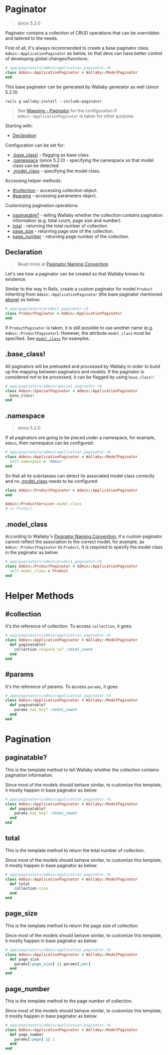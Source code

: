 # Paginator

> since 5.2.0

Paginator contains a collection of CRUD operations that can be overridden and tailered to the needs.

First of all, it's always recommended to create a base paginator class `Admin::ApplicationPaginator` as below, so that devs can have better control of developing global changes/functions:

```ruby
# app/paginators/admin/application_paginator.rb
class Admin::ApplicationPaginator < Wallaby::ModelPaginator
end
```

This base paginator can be generated by Wallaby generator as well (since 5.2.0):

```shell
rails g wallaby:install --include-paginator
```

> See [Mapping - Paginator](configuration.md#paginator) for the configuration if `Admin::ApplicationPaginator` is taken for other purpose.

Starting with:

- [Declaration](#declaration)

Configuration can be set for:

- [.base_class!](#base_class) - flagging as base class.
- [.namespace](#namespace) (since 5.2.0) - specifying the namespace so that model class can be detected.
- [.model_class](#model_class) - specifying the model class.

Accessing helper methods:

- [#collection](#collection) - accessing collection object.
- [#params](#params) - accessing parameters object.

Customizing pagination operations:

- [paginatable?](#paginatable) - telling Wallaby whether the collection contains pagination information (e.g. total count, page size and number).
- [total](#total) - returning the total number of collection.
- [page_size](#page_size) - returning page size of the collection.
- [page_number](#page_number) - returning page number of the collection.

## Declaration

> Read more at [Paginator Naming Convention](convention.md#paginator)

Let's see how a paginator can be created so that Wallaby knows its existence.

Similar to the way in Rails, create a custom paginator for model `Product` inheriting from `Admin::ApplicationPaginator` (the base paginator mentioned [above](#paginator)) as below:

```ruby
# app/paginators/product_paginator.rb
class ProductPaginator < Admin::ApplicationPaginator
end
```

If `ProductPaginator` is taken, it is still possible to use another name (e.g. `Admin::ProductPaginator`). However, the attribute `model_class` must be specified. See [`model_class`](#model_class) for examples.

## .base_class!

All paginators will be preloaded and processed by Wallaby in order to build up the mapping between paginators and models. If the paginator is considered not to be processed, it can be flagged by using `base_class!`:

```ruby
# app/paginators/admin/special_paginator.rb
class Admin::SpecialPaginator < Admin::ApplicationPaginator
  base_class!
end
```

## .namespace

> since 5.2.0

If all paginators are going to be placed under a namespace, for example, `Admin`, then namespace can be configured:

```ruby
# app/paginators/admin/application_paginator.rb
class Admin::ApplicationPaginator < Wallaby::ModelPaginator
  self.namespace = 'Admin'
end
```

So that all its subclasses can detect its associated model class correctly and no [.model_class](#model_class) needs to be configured:

```ruby
class Admin::ProductPaginator < Admin::ApplicationPaginator
end

Admin::ProductServicer.model_class
# => Product
```

## .model_class

According to Wallaby's [Paginator Naming Convention](convention.md#paginator), if a custom paginator cannot reflect the association to the correct model, for example, as `Admin::ProductPaginator` to `Product`, it is required to specify the model class in the paginator as below:

```ruby
# app/paginators/admin/product_paginator.rb
class Admin::ProductPaginator < Admin::ApplicationPaginator
  self.model_class = Product
end
```

# Helper Methods

## #collection

It's the reference of collection. To access `collection`, it goes:

```ruby
# app/paginators/admin/application_paginator.rb
class Admin::ApplicationPaginator < Wallaby::ModelPaginator
  def paginatable?
    collection.respond_to? :total_count
  end
end
```

## #params

It's the reference of params. To access `params`, it goes:

```ruby
# app/paginators/admin/application_paginator.rb
class Admin::ApplicationPaginator < Wallaby::ModelPaginator
  def paginatable?
    params.has_key? :total_count
  end
end
```

# Pagination

## paginatable?

This is the template method to tell Wallaby whether the collection contains pagination information.

Since most of the models should behave similar, to customize this template, it mostly happen in base paginator as below:

```ruby
# app/paginators/admin/application_paginator.rb
class Admin::ApplicationPaginator < Wallaby::ModelPaginator
  def paginatable?
    params.has_key? :total_count
  end
end
```

## total

This is the template method to return the total number of collection.

Since most of the models should behave similar, to customize this template, it mostly happen in base paginator as below:

```ruby
# app/paginators/admin/application_paginator.rb
class Admin::ApplicationPaginator < Wallaby::ModelPaginator
  def total
    collection.size
  end
end
```

## page_size

This is the template method to return the page size of collection.

Since most of the models should behave similar, to customize this template, it mostly happen in base paginator as below:

```ruby
# app/paginators/admin/application_paginator.rb
class Admin::ApplicationPaginator < Wallaby::ModelPaginator
  def page_size
    params[:page_size] || params[:per]
  end
end
```

## page_number

This is the template method to the page number of collection.

Since most of the models should behave similar, to customize this template, it mostly happen in base paginator as below:

```ruby
# app/paginators/admin/application_paginator.rb
class Admin::ApplicationPaginator < Wallaby::ModelPaginator
  def page_number
    params[:page] || 1
  end
end
```
